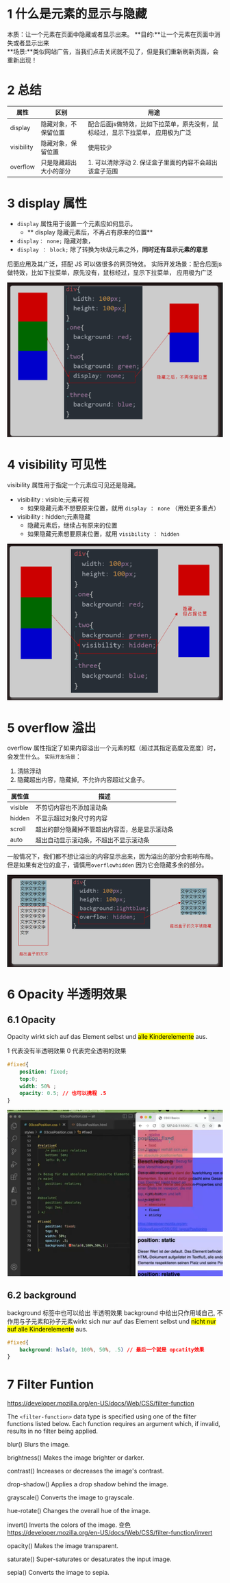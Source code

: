 # 1 什么是元素的显示与隐藏

本质：让一个元素在页面中隐藏或者显示出来。
**目的:**让一个元素在页面中消失或者显示出来    
**场景:**类似网站广告，当我们点击关闭就不见了，但是我们重新刷新页面，会重新出现！

# 2 总结

| 属性         | 区别          | 用途                                        |
| ---------- | ----------- | ----------------------------------------- |
| display    | 隐藏对象，不保留位置  | 配合后面js做特效，比如下拉菜单，原先没有，鼠标经过，显示下拉菜单， 应用极为广泛 |
| visibility | 隐藏对象，保留位置   | 使用较少                                      |
| overflow   | 只是隐藏超出大小的部分 | 1. 可以清除浮动 2. 保证盒子里面的内容不会超出该盒子范围           |

# 3 display 属性

- `display` 属性用于设置一个元素应如何显示。
  - ** display 隐藏元素后，不再占有原来的位置**
- `display： none;` 隐藏对象， 
- `display ： block;` 除了转换为块级元素之外，**同时还有显示元素的意思**

后面应用及其广泛，搭配 JS 可以做很多的网页特效。
实际开发场景：配合后面js做特效，比如下拉菜单，原先没有，鼠标经过，显示下拉菜单， 应用极为广泛

![](image/Chapter5_页面布局_元素的显示与隐藏_display属性.png)

# 4 visibility 可见性

visibility 属性用于指定一个元素应可见还是隐藏。

- visibility : visible;元素可视
  - 如果隐藏元素不想要原来位置，就用 `display ： none` （用处更多重点）
- visibility : hidden;元素隐藏
  - 隐藏元素后，继续占有原来的位置
  - 如果隐藏元素想要原来位置，就用 `visibility ： hidden` 

![](image/Chapter5_页面布局_元素的显示与隐藏_visibility可见性.png)

# 5 overflow 溢出

overflow 属性指定了如果内容溢出一个元素的框（超过其指定高度及宽度）时，会发生什么。
`实际开发场景`：

1. 清除浮动
2. 隐藏超出内容，隐藏掉,  不允许内容超过父盒子。

| 属性值     | 描述                      |
| ------- | ----------------------- |
| visible | 不剪切内容也不添加滚动条            |
| hidden  | 不显示超过对象尺寸的内容            |
| scroll  | 超出的部分隐藏掉不管超出内容否，总是显示滚动条 |
| auto    | 超出自动显示滚动条，不超出不显示滚动条     |

一般情况下，我们都不想让溢出的内容显示出来，因为溢出的部分会影响布局。
但是如果有定位的盒子，请慎用`overflowhidden` 因为它会隐藏多余的部分。

![](image/Chapter5_页面布局_元素的显示与隐藏_overflow溢出.png)

# 6 Opacity 半透明效果

## 6.1 Opacity
Opacity wirkt sich auf das Element selbst und <mark>alle Kinderelemente</mark> aus. 

1 代表没有半透明效果
0 代表完全透明的效果

```css
#fixed{
    position: fixed;
    top:0;
    width: 50% ; 
    opacity: 0.5; // 也可以携程 .5
}
```
![](image/Chapter5_页面布局_元素的显示与隐藏_opacity半透明效果.png)

## 6.2 background
background 标签中也可以给出 半透明效果
background 中给出只作用域自己, 不作用与子元素和孙子元素wirkt sich nur auf das Element selbst und <mark> nicht nur auf alle Kinderelemente</mark> aus. 

```css
#fixed{
    background: hsla(0, 100%, 50%, .5) // 最后一个就是 opcatity效果
}
```


# 7 Filter Funtion
https://developer.mozilla.org/en-US/docs/Web/CSS/filter-function

The `<filter-function>` data type is specified using one of the filter functions listed below. Each function requires an argument which, if invalid, results in no filter being applied.

blur()
Blurs the image.

brightness()
Makes the image brighter or darker.

contrast()
Increases or decreases the image's contrast.

drop-shadow()
Applies a drop shadow behind the image.

grayscale()
Converts the image to grayscale.

hue-rotate()
Changes the overall hue of the image.

invert()
Inverts the colors of the image. 变色 
https://developer.mozilla.org/en-US/docs/Web/CSS/filter-function/invert

opacity()
Makes the image transparent.

saturate()
Super-saturates or desaturates the input image.

sepia()
Converts the image to sepia.

